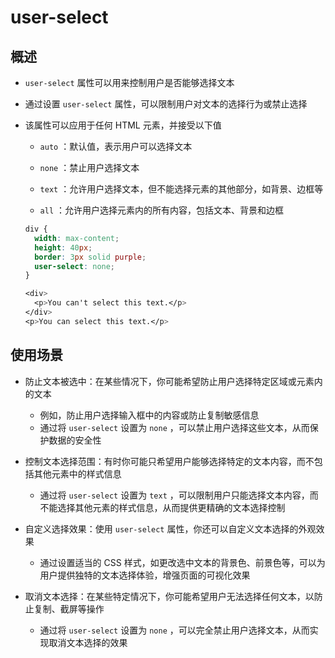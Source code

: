 # user-select

## 概述

+ `user-select` 属性可以用来控制用户是否能够选择文本
+ 通过设置 `user-select` 属性，可以限制用户对文本的选择行为或禁止选择

+ 该属性可以应用于任何 HTML 元素，并接受以下值

  + `auto` ：默认值，表示用户可以选择文本

  + `none` ：禁止用户选择文本

  + `text` ：允许用户选择文本，但不能选择元素的其他部分，如背景、边框等

  + `all` ：允许用户选择元素内的所有内容，包括文本、背景和边框

  ```css
  div {
    width: max-content;
    height: 40px;
    border: 3px solid purple;
    user-select: none;
  }

  <div>
    <p>You can't select this text.</p>
  </div>
  <p>You can select this text.</p>
  ```

## 使用场景

+ 防止文本被选中：在某些情况下，你可能希望防止用户选择特定区域或元素内的文本

  + 例如，防止用户选择输入框中的内容或防止复制敏感信息
  + 通过将 `user-select` 设置为 `none` ，可以禁止用户选择这些文本，从而保护数据的安全性

+ 控制文本选择范围：有时你可能只希望用户能够选择特定的文本内容，而不包括其他元素中的样式信息

  + 通过将 `user-select` 设置为 `text` ，可以限制用户只能选择文本内容，而不能选择其他元素的样式信息，从而提供更精确的文本选择控制

+ 自定义选择效果：使用 `user-select` 属性，你还可以自定义文本选择的外观效果

  + 通过设置适当的 CSS 样式，如更改选中文本的背景色、前景色等，可以为用户提供独特的文本选择体验，增强页面的可视化效果

+ 取消文本选择：在某些特定情况下，你可能希望用户无法选择任何文本，以防止复制、截屏等操作

  + 通过将 `user-select` 设置为 `none` ，可以完全禁止用户选择文本，从而实现取消文本选择的效果
